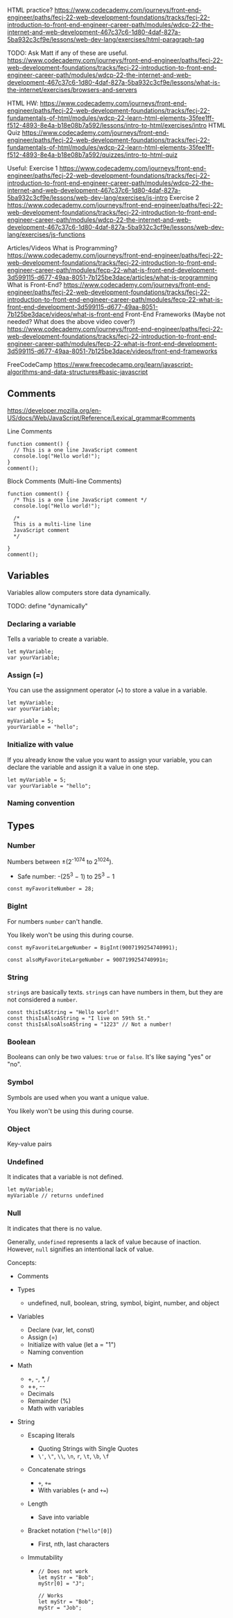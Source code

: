 HTML practice?
https://www.codecademy.com/journeys/front-end-engineer/paths/fecj-22-web-development-foundations/tracks/fecj-22-introduction-to-front-end-engineer-career-path/modules/wdcp-22-the-internet-and-web-development-467c37c6-1d80-4daf-827a-5ba932c3cf9e/lessons/web-dev-lang/exercises/html-paragraph-tag

TODO: Ask Matt if any of these are useful.
https://www.codecademy.com/journeys/front-end-engineer/paths/fecj-22-web-development-foundations/tracks/fecj-22-introduction-to-front-end-engineer-career-path/modules/wdcp-22-the-internet-and-web-development-467c37c6-1d80-4daf-827a-5ba932c3cf9e/lessons/what-is-the-internet/exercises/browsers-and-servers

HTML HW:
https://www.codecademy.com/journeys/front-end-engineer/paths/fecj-22-web-development-foundations/tracks/fecj-22-fundamentals-of-html/modules/wdcp-22-learn-html-elements-35fee1ff-f512-4893-8e4a-b18e08b7a592/lessons/intro-to-html/exercises/intro
HTML Quiz
https://www.codecademy.com/journeys/front-end-engineer/paths/fecj-22-web-development-foundations/tracks/fecj-22-fundamentals-of-html/modules/wdcp-22-learn-html-elements-35fee1ff-f512-4893-8e4a-b18e08b7a592/quizzes/intro-to-html-quiz

Useful:
Exercise 1
https://www.codecademy.com/journeys/front-end-engineer/paths/fecj-22-web-development-foundations/tracks/fecj-22-introduction-to-front-end-engineer-career-path/modules/wdcp-22-the-internet-and-web-development-467c37c6-1d80-4daf-827a-5ba932c3cf9e/lessons/web-dev-lang/exercises/js-intro
Exercise 2
https://www.codecademy.com/journeys/front-end-engineer/paths/fecj-22-web-development-foundations/tracks/fecj-22-introduction-to-front-end-engineer-career-path/modules/wdcp-22-the-internet-and-web-development-467c37c6-1d80-4daf-827a-5ba932c3cf9e/lessons/web-dev-lang/exercises/js-functions

Articles/Videos
What is Programming?
https://www.codecademy.com/journeys/front-end-engineer/paths/fecj-22-web-development-foundations/tracks/fecj-22-introduction-to-front-end-engineer-career-path/modules/fecp-22-what-is-front-end-development-3d599115-d677-49aa-8051-7b125be3dace/articles/what-is-programming
What is Front-End?
https://www.codecademy.com/journeys/front-end-engineer/paths/fecj-22-web-development-foundations/tracks/fecj-22-introduction-to-front-end-engineer-career-path/modules/fecp-22-what-is-front-end-development-3d599115-d677-49aa-8051-7b125be3dace/videos/what-is-front-end
Front-End Frameworks (Maybe not needed? What does the above video cover?)
https://www.codecademy.com/journeys/front-end-engineer/paths/fecj-22-web-development-foundations/tracks/fecj-22-introduction-to-front-end-engineer-career-path/modules/fecp-22-what-is-front-end-development-3d599115-d677-49aa-8051-7b125be3dace/videos/front-end-frameworks

FreeCodeCamp
https://www.freecodecamp.org/learn/javascript-algorithms-and-data-structures#basic-javascript

## Comments

https://developer.mozilla.org/en-US/docs/Web/JavaScript/Reference/Lexical_grammar#comments

Line Comments

```
function comment() {
  // This is a one line JavaScript comment
  console.log("Hello world!");
}
comment();
```

Block Comments (Multi-line Comments)

```
function comment() {
  /* This is a one line JavaScript comment */
  console.log("Hello world!");

  /*
  This is a multi-line line
  JavaScript comment
  */

}
comment();
```

## Variables

Variables allow computers store data dynamically.

TODO: define "dynamically"

### Declaring a variable

Tells a variable to create a variable.

```
let myVariable;
var yourVariable;
```

### Assign (=)

You can use the assignment operator (`=`) to store a value in a variable.

```
let myVariable;
var yourVariable;

myVariable = 5;
yourVariable = "hello";
```

### Initialize with value

If you already know the value you want to assign your variable, you can declare the variable and assign it a value in one step.

```
let myVariable = 5;
var yourVariable = "hello";
```

### Naming convention

## Types

### Number

Numbers between ±(2<sup>-1074</sup> to 2<sup>1024</sup>).

- Safe number: -(25<sup>3</sup> − 1) to 25<sup>3</sup> − 1

```
const myFavoriteNumber = 28;
```

### BigInt

For numbers `number` can't handle.

You likely won't be using this during course.

```
const myFavoriteLargeNumber = BigInt(9007199254740991);

const alsoMyFavoriteLargeNumber = 9007199254740991n;
```

### String

`string`s are basically texts. `string`s can have numbers in them, but they are not considered a `number`.

```
const thisIsAString = "Hello world!"
const thisIsAlsoAString = "I live on 59th St."
const thisIsAlsoAlsoAString = "1223" // Not a number!
```

### Boolean

Booleans can only be two values: `true` or `false`. It's like saying "yes" or "no".

### Symbol

Symbols are used when you want a unique value.

You likely won't be using this during course.

### Object

Key-value pairs

### Undefined

It indicates that a variable is not defined.

```
let myVariable;
myVariable // returns undefined
```

### Null

It indicates that there is no value.

Generally, `undefined` represents a lack of value because of inaction. However, `null` signifies an intentional lack of value.

Concepts:

- Comments
- Types
  - undefined, null, boolean, string, symbol, bigint, number, and object
- Variables
  - Declare (var, let, const)
  - Assign (=)
  - Initialize with value (let a = "1")
  - Naming convention
- Math
  - +, -, \*, /
  - ++, --
  - Decimals
  - Remainder (%)
  - Math with variables
- String

  - Escaping literals
    - Quoting Strings with Single Quotes
    - `\'`, `\"`, `\\`, `\n`, `r`, `\t`, `\b`, `\f`
  - Concatenate strings
    - `+`, `+=`
    - With variables (`+` and `+=`)
  - Length
    - Save into variable
  - Bracket notation (`"hello"[0]`)
    - First, nth, last characters
  - Immutability

    - ```
      // Does not work
      let myStr = "Bob";
      myStr[0] = "J";

      // Works
      let myStr = "Bob";
      myStr = "Job";
      ```
